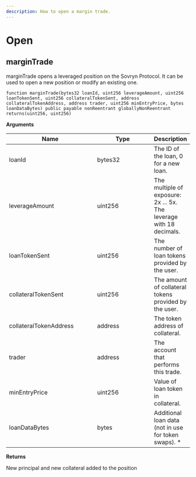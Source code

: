 ```yaml
---
description: How to open a margin trade.
---
```


# Open

## marginTrade

marginTrade opens a leveraged position on the Sovryn Protocol. It can be used to open a new position or modify an existing one.&#x20;

```solidity
function marginTrade(bytes32 loanId, uint256 leverageAmount, uint256 loanTokenSent, uint256 collateralTokenSent, address collateralTokenAddress, address trader, uint256 minEntryPrice, bytes loanDataBytes) public payable nonReentrant globallyNonReentrant 
returns(uint256, uint256)
```

**Arguments**

<table><thead><tr><th width="226.33333333333334">Name</th><th width="141">Type</th><th>Description</th></tr></thead><tbody><tr><td>loanId</td><td>bytes32</td><td>The ID of the loan, 0 for a new loan.</td></tr><tr><td>leverageAmount</td><td>uint256</td><td>The multiple of exposure: 2x ... 5x. The leverage with 18 decimals.</td></tr><tr><td>loanTokenSent</td><td>uint256</td><td>The number of loan tokens provided by the user.</td></tr><tr><td>collateralTokenSent</td><td>uint256</td><td>The amount of collateral tokens provided by the user.</td></tr><tr><td>collateralTokenAddress</td><td>address</td><td>The token address of collateral.</td></tr><tr><td>trader</td><td>address</td><td>The account that performs this trade.</td></tr><tr><td>minEntryPrice</td><td>uint256</td><td>Value of loan token in collateral.</td></tr><tr><td>loanDataBytes</td><td>bytes</td><td>Additional loan data (not in use for token swaps). *</td></tr></tbody></table>

**Returns**

New principal and new collateral added to the position
